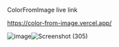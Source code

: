 ColorFromImage live link 

https://color-from-image.vercel.app/



![image](https://github.com/user-attachments/assets/6e5d23f8-4e45-4245-9922-378adc7fb886)![Screenshot (305)](https://github.com/user-attachments/assets/ac10ffa7-3bd2-47bf-9a97-805b84091fae)



